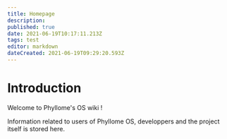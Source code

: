 ```yaml
---
title: Homepage
description: 
published: true
date: 2021-06-19T10:17:11.213Z
tags: test
editor: markdown
dateCreated: 2021-06-19T09:29:20.593Z
---
```


# Introduction

Welcome to Phyllome's OS wiki ! 

Information related to users of Phyllome OS, developpers and the project itself is stored here. 

